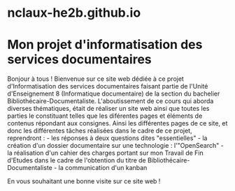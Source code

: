 # nclaux-he2b.github.io
<h1> Mon projet d'informatisation des services documentaires </h1>
<body>
Bonjour à tous ! 
Bienvenue sur ce site web dédiée à ce projet d'Informatisation des services documentaires faisant partie de l'Unité d'Enseignement 8 (Informatique documentaire) de la section du bachelier Bibliothécaire-Documentaliste.
L'aboutissement de ce cours qui aborda diverses thématiques, était de réaliser un site web ainsi que toutes les parties le constituant telles que les diférentes pages et éléments de contenus répondant aux consignes. 
Ainsi les différentes pages de ce site, et donc les différentes tâches réalisées dans le cadre de ce projet, reprendront : 
- les réponses à deux questions dites "essentielles"
- la création d'un dossier documentaire sur une technologie : l'"OpenSearch"
- la réalisation d'un cahier des charges portant sur mon Travail de Fin d'Etudes dans le cadre de l'obtention du titre de Bibliothécaire-Documentaliste
- la communication d'un kanban 

En vous souhaitant une bonne visite sur ce site web ! 
</body>

